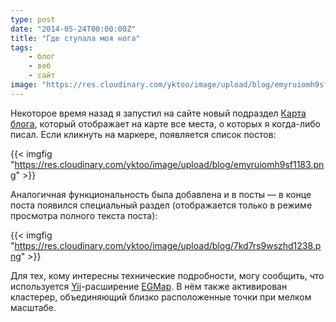 ```yaml
---
type: post
date: "2014-05-24T00:00:00Z"
title: "Где ступала моя нога"
tags:
    - блог
    - веб
    - сайт
image: "https://res.cloudinary.com/yktoo/image/upload/blog/emyruiomh9sf1183.png"
---
```


Некоторое время назад я запустил на сайте новый подраздел [Карта блога](/blog/map), который отображает на карте все места, о которых я когда-либо писал. Если кликнуть на маркере, появляется список постов:

{{< imgfig "https://res.cloudinary.com/yktoo/image/upload/blog/emyruiomh9sf1183.png" >}}

<!--more-->

Аналогичная функциональность была добавлена и в посты — в конце поста появился специальный раздел (отображается только в режиме просмотра полного текста поста):

{{< imgfig "https://res.cloudinary.com/yktoo/image/upload/blog/7kd7rs9wszhd1238.png" >}}

Для тех, кому интересны технические подробности, могу сообщить, что используется [Yii](http://www.yiiframework.com/)-расширение [EGMap](http://www.yiiframework.com/extension/egmap/). В нём также активирован кластерер, объединяющий близко расположенные точки при мелком масштабе.
